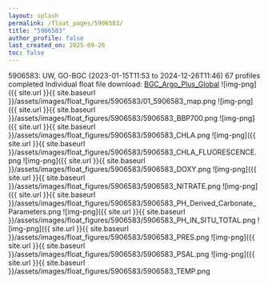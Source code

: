 ```yaml
---
layout: splash
permalink: /float_pages/5906583/
title: "5906583"
author_profile: false
last_created_on: 2025-09-26
toc: false
---
```

 
5906583: UW, GO-BGC (2023-01-15T11:53 to 2024-12-26T11:46)
67 profiles completed
Individual float file download: [BGC_Argo_Plus_Global](https://ftp.soest.hawaii.edu/bgc_argo_plus/Individual_Floats/outliers_removed/5906583_Sprof_processed.nc)
![img-png]({{ site.url }}{{ site.baseurl }}/assets/images/float_figures/5906583/01_5906583_map.png
![img-png]({{ site.url }}{{ site.baseurl }}/assets/images/float_figures/5906583/5906583_BBP700.png
![img-png]({{ site.url }}{{ site.baseurl }}/assets/images/float_figures/5906583/5906583_CHLA.png
![img-png]({{ site.url }}{{ site.baseurl }}/assets/images/float_figures/5906583/5906583_CHLA_FLUORESCENCE.png
![img-png]({{ site.url }}{{ site.baseurl }}/assets/images/float_figures/5906583/5906583_DOXY.png
![img-png]({{ site.url }}{{ site.baseurl }}/assets/images/float_figures/5906583/5906583_NITRATE.png
![img-png]({{ site.url }}{{ site.baseurl }}/assets/images/float_figures/5906583/5906583_PH_Derived_Carbonate_Parameters.png
![img-png]({{ site.url }}{{ site.baseurl }}/assets/images/float_figures/5906583/5906583_PH_IN_SITU_TOTAL.png
![img-png]({{ site.url }}{{ site.baseurl }}/assets/images/float_figures/5906583/5906583_PRES.png
![img-png]({{ site.url }}{{ site.baseurl }}/assets/images/float_figures/5906583/5906583_PSAL.png
![img-png]({{ site.url }}{{ site.baseurl }}/assets/images/float_figures/5906583/5906583_TEMP.png

